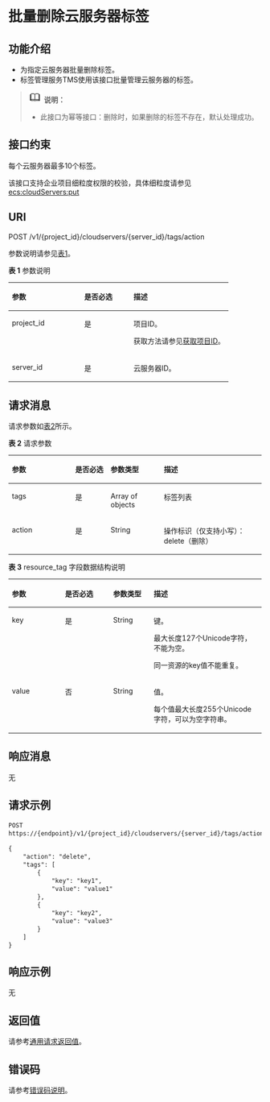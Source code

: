 # 批量删除云服务器标签<a name="ZH-CN_TOPIC_0167811964"></a>

## 功能介绍<a name="zh-cn_topic_0096282702_section2854124164213"></a>

-   为指定云服务器批量删除标签。
-   标签管理服务TMS使用该接口批量管理云服务器的标签。

>![](public_sys-resources/icon-note.gif) **说明：**   
>-   此接口为幂等接口：删除时，如果删除的标签不存在，默认处理成功。  

## 接口约束<a name="zh-cn_topic_0096282702_section118542413427"></a>

每个云服务器最多10个标签。

该接口支持企业项目细粒度权限的校验，具体细粒度请参见  [ecs:cloudServers:put](标签管理（API授权）.md)

## URI<a name="zh-cn_topic_0096282702_section18541045425"></a>

POST /v1/\{project\_id\}/cloudservers/\{server\_id\}/tags/action

参数说明请参见[表1](#zh-cn_topic_0096282702_zh-cn_topic_0096282701_table19484740133714)。

**表 1**  参数说明

<a name="zh-cn_topic_0096282702_zh-cn_topic_0096282701_table19484740133714"></a>
<table><thead align="left"><tr id="zh-cn_topic_0096282702_zh-cn_topic_0096282701_row1351554013716"><th class="cellrowborder" valign="top" width="32.89%" id="mcps1.2.4.1.1"><p id="zh-cn_topic_0096282702_zh-cn_topic_0096282701_p7707213"><a name="zh-cn_topic_0096282702_zh-cn_topic_0096282701_p7707213"></a><a name="zh-cn_topic_0096282702_zh-cn_topic_0096282701_p7707213"></a>参数</p>
</th>
<th class="cellrowborder" valign="top" width="22.37%" id="mcps1.2.4.1.2"><p id="zh-cn_topic_0096282702_zh-cn_topic_0096282701_p20304554"><a name="zh-cn_topic_0096282702_zh-cn_topic_0096282701_p20304554"></a><a name="zh-cn_topic_0096282702_zh-cn_topic_0096282701_p20304554"></a>是否必选</p>
</th>
<th class="cellrowborder" valign="top" width="44.74%" id="mcps1.2.4.1.3"><p id="zh-cn_topic_0096282702_zh-cn_topic_0096282701_p34056167"><a name="zh-cn_topic_0096282702_zh-cn_topic_0096282701_p34056167"></a><a name="zh-cn_topic_0096282702_zh-cn_topic_0096282701_p34056167"></a>描述</p>
</th>
</tr>
</thead>
<tbody><tr id="zh-cn_topic_0096282702_zh-cn_topic_0096282701_row251512409371"><td class="cellrowborder" valign="top" width="32.89%" headers="mcps1.2.4.1.1 "><p id="zh-cn_topic_0096282702_zh-cn_topic_0096282701_p8515164093713"><a name="zh-cn_topic_0096282702_zh-cn_topic_0096282701_p8515164093713"></a><a name="zh-cn_topic_0096282702_zh-cn_topic_0096282701_p8515164093713"></a>project_id</p>
</td>
<td class="cellrowborder" valign="top" width="22.37%" headers="mcps1.2.4.1.2 "><p id="zh-cn_topic_0096282702_zh-cn_topic_0096282701_p18515240143717"><a name="zh-cn_topic_0096282702_zh-cn_topic_0096282701_p18515240143717"></a><a name="zh-cn_topic_0096282702_zh-cn_topic_0096282701_p18515240143717"></a>是</p>
</td>
<td class="cellrowborder" valign="top" width="44.74%" headers="mcps1.2.4.1.3 "><p id="zh-cn_topic_0096282702_zh-cn_topic_0096282701_p37593705"><a name="zh-cn_topic_0096282702_zh-cn_topic_0096282701_p37593705"></a><a name="zh-cn_topic_0096282702_zh-cn_topic_0096282701_p37593705"></a>项目ID。</p>
<p id="zh-cn_topic_0096282702_zh-cn_topic_0096282701_p1180512217438"><a name="zh-cn_topic_0096282702_zh-cn_topic_0096282701_p1180512217438"></a><a name="zh-cn_topic_0096282702_zh-cn_topic_0096282701_p1180512217438"></a>获取方法请参见<a href="获取项目ID.md">获取项目ID</a>。</p>
</td>
</tr>
<tr id="zh-cn_topic_0096282702_zh-cn_topic_0096282701_row14515124013712"><td class="cellrowborder" valign="top" width="32.89%" headers="mcps1.2.4.1.1 "><p id="zh-cn_topic_0096282702_zh-cn_topic_0096282701_p13531204014371"><a name="zh-cn_topic_0096282702_zh-cn_topic_0096282701_p13531204014371"></a><a name="zh-cn_topic_0096282702_zh-cn_topic_0096282701_p13531204014371"></a>server_id</p>
</td>
<td class="cellrowborder" valign="top" width="22.37%" headers="mcps1.2.4.1.2 "><p id="zh-cn_topic_0096282702_zh-cn_topic_0096282701_p3531540183718"><a name="zh-cn_topic_0096282702_zh-cn_topic_0096282701_p3531540183718"></a><a name="zh-cn_topic_0096282702_zh-cn_topic_0096282701_p3531540183718"></a>是</p>
</td>
<td class="cellrowborder" valign="top" width="44.74%" headers="mcps1.2.4.1.3 "><p id="zh-cn_topic_0096282702_zh-cn_topic_0096282701_p17531340143714"><a name="zh-cn_topic_0096282702_zh-cn_topic_0096282701_p17531340143714"></a><a name="zh-cn_topic_0096282702_zh-cn_topic_0096282701_p17531340143714"></a>云服务器ID。</p>
</td>
</tr>
</tbody>
</table>

## 请求消息<a name="zh-cn_topic_0096282702_section1687010415429"></a>

请求参数如[表2](#zh-cn_topic_0096282702_table787034194212)所示。

**表 2**  请求参数

<a name="zh-cn_topic_0096282702_table787034194212"></a>
<table><thead align="left"><tr id="zh-cn_topic_0096282702_row192616564219"><th class="cellrowborder" valign="top" width="25%" id="mcps1.2.5.1.1"><p id="zh-cn_topic_0096282702_p026354424"><a name="zh-cn_topic_0096282702_p026354424"></a><a name="zh-cn_topic_0096282702_p026354424"></a>参数</p>
</th>
<th class="cellrowborder" valign="top" width="14.000000000000002%" id="mcps1.2.5.1.2"><p id="zh-cn_topic_0096282702_p4261754425"><a name="zh-cn_topic_0096282702_p4261754425"></a><a name="zh-cn_topic_0096282702_p4261754425"></a>是否必选</p>
</th>
<th class="cellrowborder" valign="top" width="21%" id="mcps1.2.5.1.3"><p id="zh-cn_topic_0096282702_p16269584213"><a name="zh-cn_topic_0096282702_p16269584213"></a><a name="zh-cn_topic_0096282702_p16269584213"></a>参数类型</p>
</th>
<th class="cellrowborder" valign="top" width="40%" id="mcps1.2.5.1.4"><p id="zh-cn_topic_0096282702_p126125114213"><a name="zh-cn_topic_0096282702_p126125114213"></a><a name="zh-cn_topic_0096282702_p126125114213"></a>描述</p>
</th>
</tr>
</thead>
<tbody><tr id="zh-cn_topic_0096282702_row182665154220"><td class="cellrowborder" valign="top" width="25%" headers="mcps1.2.5.1.1 "><p id="zh-cn_topic_0096282702_p4263515426"><a name="zh-cn_topic_0096282702_p4263515426"></a><a name="zh-cn_topic_0096282702_p4263515426"></a>tags</p>
</td>
<td class="cellrowborder" valign="top" width="14.000000000000002%" headers="mcps1.2.5.1.2 "><p id="zh-cn_topic_0096282702_p5261253426"><a name="zh-cn_topic_0096282702_p5261253426"></a><a name="zh-cn_topic_0096282702_p5261253426"></a>是</p>
</td>
<td class="cellrowborder" valign="top" width="21%" headers="mcps1.2.5.1.3 "><p id="zh-cn_topic_0096282702_p13261058420"><a name="zh-cn_topic_0096282702_p13261058420"></a><a name="zh-cn_topic_0096282702_p13261058420"></a>Array of objects</p>
</td>
<td class="cellrowborder" valign="top" width="40%" headers="mcps1.2.5.1.4 "><p id="zh-cn_topic_0096282702_p6269512424"><a name="zh-cn_topic_0096282702_p6269512424"></a><a name="zh-cn_topic_0096282702_p6269512424"></a>标签列表</p>
</td>
</tr>
<tr id="zh-cn_topic_0096282702_row126165114218"><td class="cellrowborder" valign="top" width="25%" headers="mcps1.2.5.1.1 "><p id="zh-cn_topic_0096282702_p18262517421"><a name="zh-cn_topic_0096282702_p18262517421"></a><a name="zh-cn_topic_0096282702_p18262517421"></a>action</p>
</td>
<td class="cellrowborder" valign="top" width="14.000000000000002%" headers="mcps1.2.5.1.2 "><p id="zh-cn_topic_0096282702_p72665184211"><a name="zh-cn_topic_0096282702_p72665184211"></a><a name="zh-cn_topic_0096282702_p72665184211"></a>是</p>
</td>
<td class="cellrowborder" valign="top" width="21%" headers="mcps1.2.5.1.3 "><p id="zh-cn_topic_0096282702_p826252425"><a name="zh-cn_topic_0096282702_p826252425"></a><a name="zh-cn_topic_0096282702_p826252425"></a>String</p>
</td>
<td class="cellrowborder" valign="top" width="40%" headers="mcps1.2.5.1.4 "><p id="zh-cn_topic_0096282702_p132625154215"><a name="zh-cn_topic_0096282702_p132625154215"></a><a name="zh-cn_topic_0096282702_p132625154215"></a>操作标识（仅支持小写）：delete（删除）</p>
</td>
</tr>
</tbody>
</table>

**表 3**  resource\_tag 字段数据结构说明

<a name="zh-cn_topic_0096282702_table3147055191316"></a>
<table><thead align="left"><tr id="zh-cn_topic_0096282702_row10147145518131"><th class="cellrowborder" valign="top" width="21%" id="mcps1.2.5.1.1"><p id="zh-cn_topic_0096282702_p14890161219476"><a name="zh-cn_topic_0096282702_p14890161219476"></a><a name="zh-cn_topic_0096282702_p14890161219476"></a>参数</p>
</th>
<th class="cellrowborder" valign="top" width="19%" id="mcps1.2.5.1.2"><p id="zh-cn_topic_0096282702_p1889081213476"><a name="zh-cn_topic_0096282702_p1889081213476"></a><a name="zh-cn_topic_0096282702_p1889081213476"></a>是否必选</p>
</th>
<th class="cellrowborder" valign="top" width="16%" id="mcps1.2.5.1.3"><p id="zh-cn_topic_0096282702_p13890131284718"><a name="zh-cn_topic_0096282702_p13890131284718"></a><a name="zh-cn_topic_0096282702_p13890131284718"></a>参数类型</p>
</th>
<th class="cellrowborder" valign="top" width="44%" id="mcps1.2.5.1.4"><p id="zh-cn_topic_0096282702_p16890512124715"><a name="zh-cn_topic_0096282702_p16890512124715"></a><a name="zh-cn_topic_0096282702_p16890512124715"></a>描述</p>
</th>
</tr>
</thead>
<tbody><tr id="zh-cn_topic_0096282702_row11147125521317"><td class="cellrowborder" valign="top" width="21%" headers="mcps1.2.5.1.1 "><p id="zh-cn_topic_0096282702_p19147135511139"><a name="zh-cn_topic_0096282702_p19147135511139"></a><a name="zh-cn_topic_0096282702_p19147135511139"></a>key</p>
</td>
<td class="cellrowborder" valign="top" width="19%" headers="mcps1.2.5.1.2 "><p id="zh-cn_topic_0096282702_p19147185516138"><a name="zh-cn_topic_0096282702_p19147185516138"></a><a name="zh-cn_topic_0096282702_p19147185516138"></a>是</p>
</td>
<td class="cellrowborder" valign="top" width="16%" headers="mcps1.2.5.1.3 "><p id="zh-cn_topic_0096282702_p4147145514138"><a name="zh-cn_topic_0096282702_p4147145514138"></a><a name="zh-cn_topic_0096282702_p4147145514138"></a>String</p>
</td>
<td class="cellrowborder" valign="top" width="44%" headers="mcps1.2.5.1.4 "><p id="zh-cn_topic_0096282702_p12147195511131"><a name="zh-cn_topic_0096282702_p12147195511131"></a><a name="zh-cn_topic_0096282702_p12147195511131"></a>键。</p>
<p id="zh-cn_topic_0096282702_p19147165591310"><a name="zh-cn_topic_0096282702_p19147165591310"></a><a name="zh-cn_topic_0096282702_p19147165591310"></a>最大长度127个Unicode字符，不能为空。</p>
<p id="zh-cn_topic_0096282702_p5147115515135"><a name="zh-cn_topic_0096282702_p5147115515135"></a><a name="zh-cn_topic_0096282702_p5147115515135"></a>同一资源的key值不能重复。</p>
</td>
</tr>
<tr id="zh-cn_topic_0096282702_row11147455151311"><td class="cellrowborder" valign="top" width="21%" headers="mcps1.2.5.1.1 "><p id="zh-cn_topic_0096282702_p12147055101318"><a name="zh-cn_topic_0096282702_p12147055101318"></a><a name="zh-cn_topic_0096282702_p12147055101318"></a>value</p>
</td>
<td class="cellrowborder" valign="top" width="19%" headers="mcps1.2.5.1.2 "><p id="zh-cn_topic_0096282702_p91471554134"><a name="zh-cn_topic_0096282702_p91471554134"></a><a name="zh-cn_topic_0096282702_p91471554134"></a>否</p>
</td>
<td class="cellrowborder" valign="top" width="16%" headers="mcps1.2.5.1.3 "><p id="zh-cn_topic_0096282702_p71472553134"><a name="zh-cn_topic_0096282702_p71472553134"></a><a name="zh-cn_topic_0096282702_p71472553134"></a>String</p>
</td>
<td class="cellrowborder" valign="top" width="44%" headers="mcps1.2.5.1.4 "><p id="zh-cn_topic_0096282702_p1114785515139"><a name="zh-cn_topic_0096282702_p1114785515139"></a><a name="zh-cn_topic_0096282702_p1114785515139"></a>值。</p>
<p id="zh-cn_topic_0096282702_p18147255141317"><a name="zh-cn_topic_0096282702_p18147255141317"></a><a name="zh-cn_topic_0096282702_p18147255141317"></a>每个值最大长度255个Unicode字符，可以为空字符串。</p>
</td>
</tr>
</tbody>
</table>

## 响应消息<a name="zh-cn_topic_0096282702_section272211306539"></a>

无

## 请求示例<a name="zh-cn_topic_0096282702_section69241026145215"></a>

```
POST https://{endpoint}/v1/{project_id}/cloudservers/{server_id}/tags/action
```

```
{
    "action": "delete",
    "tags": [
        {
            "key": "key1",
            "value": "value1"
        },
        {
            "key": "key2",
            "value": "value3"
        }
    ]
}
```

## 响应示例<a name="section14223193362118"></a>

无

## 返回值<a name="zh-cn_topic_0096282702_zh-cn_topic_0092803065_zh-cn_topic_0020212692_section22960139"></a>

请参考[通用请求返回值](通用请求返回值.md)。

## 错误码<a name="zh-cn_topic_0096282702_zh-cn_topic_0092803065_zh-cn_topic_0067161469_zh-cn_topic_0057973179_section23611955"></a>

请参考[错误码说明](错误码说明.md)。


